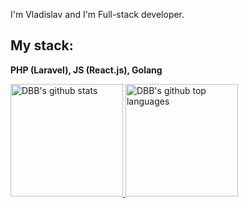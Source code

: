 I'm Vladislav and I'm Full-stack developer.
## My stack:
<b>PHP (Laravel), JS (React.js), Golang</b>

<a href="https://github.com/dbbgroup">
  <img height="180em" src="https://github-readme-stats.vercel.app/api?username=dbbgroup&show_icons=true&theme=vue&count_private=true" alt="DBB's github stats" />
  <img height="180em" src="https://github-readme-stats.vercel.app/api/top-langs/?username=dbbgroup&theme=vue&layout=compact" alt="DBB's github top languages" />
</a>
